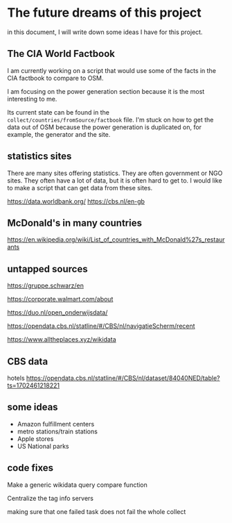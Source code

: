 # The future dreams of this project

in this document, I will write down some ideas I have for this project.

## The CIA World Factbook

I am currently working on a script that would use some of the facts in the CIA factbook to compare to OSM.

I am focusing on the power generation section because it is the most interesting to me.

Its current state can be found in the `collect/countries/fromSource/factbook` file. I'm stuck on how to get the data out of OSM because the power generation is duplicated on, for example, the generator and the site.

## statistics sites

There are many sites offering statistics. They are often government or NGO sites. They often have a lot of data, but it is often hard to get to. I would like to make a script that can get data from these sites.

<https://data.worldbank.org/>
<https://cbs.nl/en-gb>

## McDonald's in many countries

<https://en.wikipedia.org/wiki/List_of_countries_with_McDonald%27s_restaurants>

## untapped sources

<https://gruppe.schwarz/en>

<https://corporate.walmart.com/about>

<https://duo.nl/open_onderwijsdata/>

<https://opendata.cbs.nl/statline/#/CBS/nl/navigatieScherm/recent>

<https://www.alltheplaces.xyz/wikidata>

## CBS data

hotels
https://opendata.cbs.nl/statline/#/CBS/nl/dataset/84040NED/table?ts=1702461218221

## some ideas

- Amazon fulfillment centers
- metro stations/train stations
- Apple stores
- US National parks

## code fixes

Make a generic wikidata query compare function

Centralize the tag info servers

making sure that one failed task does not fail the whole collect
